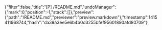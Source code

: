 {"filter":false,"title":"[P] /README.md","undoManager":{"mark":0,"position":-1,"stack":[]},"preview":{"path":"/README.md","previewer":"preview.markdown"},"timestamp":1415411968744,"hash":"da39a3ee5e6b4b0d3255bfef95601890afd80709"}